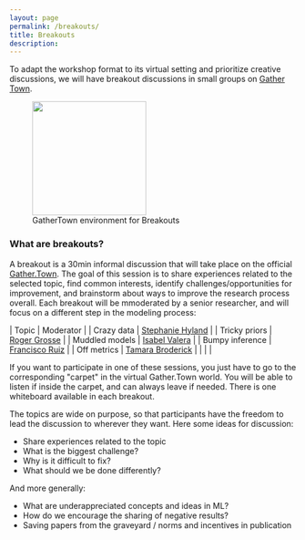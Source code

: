```yaml
---
layout: page
permalink: /breakouts/
title: Breakouts
description:
---
```


To adapt the workshop format to its virtual setting and prioritize creative discussions, we will have breakout discussions in small groups on [Gather Town](
https://gather.town/app/5163xhrHdSWrUZsG/ICBINB).

<figure> <img src="../assets/img/gathertown/breakout.png" height="200" /> <figcaption>GatherTown environment for Breakouts</figcaption> </figure>

### What are breakouts?

A breakout is a 30min informal discussion that will take place on the official [Gather.Town](https://gather.town/app/5163xhrHdSWrUZsG/ICBINB). The goal of this session is to share experiences related to the selected topic, find common interests, identify challenges/opportunities for improvement,  and brainstorm about ways to improve the research process overall. Each breakout will be mmoderated by a senior researcher, and will focus on a different step in the modeling process:

| Topic         | Moderator |
| Crazy data        | [Stephanie Hyland](https://sthy.land/pages/bio.html) |
| Tricky priors         | [Roger Grosse](http://www.cs.toronto.edu/~rgrosse/) |
| Muddled models      | [Isabel Valera](https://ivaleram.github.io/) |
| Bumpy inference  | [Francisco Ruiz](https://franrruiz.github.io/)  |
| Off metrics | [Tamara Broderick](https://people.csail.mit.edu/tbroderick/) |
| | |

If you want to participate in one of these sessions, you just have to go to the corresponding "carpet" in the virtual Gather.Town world. You will be able to listen if inside the carpet, and can always leave if needed. There is one whiteboard available in each breakout.

The topics are wide on purpose, so that participants have the freedom to lead the discussion to wherever they want. Here some ideas for discussion:

* Share experiences related to the topic
* What is the biggest challenge?
* Why is it difficult to fix?
* What should we be done differently?

And more generally:

* What are underappreciated concepts and ideas in ML?
* How do we encourage the sharing of negative results?
* Saving papers from the graveyard / norms and incentives in publication
